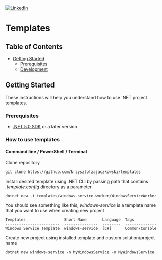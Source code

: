 
[![LinkedIn][linkedin-shield-zajaczkowski]][linkedin-url-zajaczkowski]

# Templates

## Table of Contents

* [Getting Started](#getting-started)
  * [Prerequisites](#prerequisites)
  * [Development](#development)

## Getting Started
These instructions will help you understand how to use .NET project templates.

### Prerequisites
- [.NET 5.0 SDK](https://dotnet.microsoft.com/download) or a later version.

### How to use templates

#### Command line / PowerShell / Terminal
Clone repository
```
git clone https://github.com/krzysztofzajaczkowski/templates
```
Install desired template using .NET CLI by passing path that contains *.template.config* directory as a parameter
```
dotnet new -i templates/windows-service-worker/WindowsServiceWorker
```
You should see something like this, *windows-service* is a template name that you want to use when creating new project
```
Templates                 Short Name       Language  Tags
------------------------  ---------------  --------  --------------
Windows Service Template  windows-service  [C#]      Common/Console
```
Create new project using installed template and custom solution/project name
```
dotnet new windows-service -n MyWindowsService -o MyWindowsService
```

[linkedin-shield-zajaczkowski]: https://img.shields.io/badge/LinkedIn-Zajączkowski-blue?logo=linkedin
[linkedin-url-zajaczkowski]: https://www.linkedin.com/in/krzysztof-m-zajaczkowski/